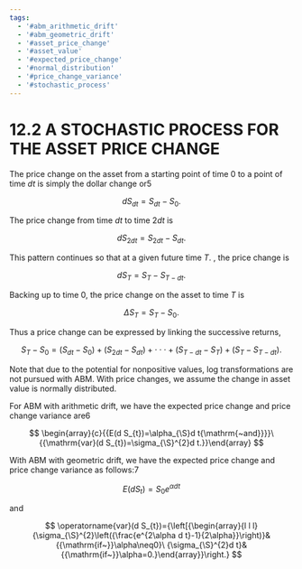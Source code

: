 ```yaml
---
tags:
  - '#abm_arithmetic_drift'
  - '#abm_geometric_drift'
  - '#asset_price_change'
  - '#asset_value'
  - '#expected_price_change'
  - '#normal_distribution'
  - '#price_change_variance'
  - '#stochastic_process'
---
```

# 12.2 A STOCHASTIC PROCESS FOR THE ASSET PRICE CHANGE

The price change on the asset from a starting point of time 0 to a point of time $d t$ is simply the dollar change or5

$$
d S_{d t}=S_{d t}-S_{0}.
$$

The price change from time $d t$ to time $2d t$ is

$$
d S_{2d t}=S_{2d t}-S_{d t}.
$$

This pattern continues so that at a given future time $T.$ , the price change is

$$
d S_{T}=S_{T}-S_{T-d t}.
$$

Backing up to time 0, the price change on the asset to time $T$ is

$$
\Delta S_{T}=S_{T}-S_{0}.
$$

Thus a price change can be expressed by linking the successive returns,

$$
S_{T}-S_{0}=(S_{d t}-S_{0})+(S_{2d t}-S_{d t})+\cdot\cdot\cdot+(S_{T-d t}-S_{T})+(S_{T}-S_{T-d t}).
$$

Note that due to the potential for nonpositive values, log transformations are not pursued with ABM. With price changes, we assume the change in asset value is normally distributed.

For ABM with arithmetic drift, we have the expected price change and price change variance are6

$$
\begin{array}{c}{{E(d S_{t})=\alpha_{\S}d t{\mathrm{~and}}}}\ {{\mathrm{var}(d S_{t})=\sigma_{\S}^{2}d t.}}\end{array}
$$

With ABM with geometric drift, we have the expected price change and price change variance as follows:7

$$
E(d S_{t})=S_{0}e^{\alpha d t}
$$

and

$$
\operatorname{var}(d S_{t})={\left[{\begin{array}{l l l}{\sigma_{\S}^{2}\left({\frac{e^{2\alpha d t}-1}{2\alpha}}\right)}&{{\mathrm{if~}}\alpha\neq0}\ {\sigma_{\S}^{2}d t}&{{\mathrm{if~}}\alpha=0.}\end{array}}\right.}
$$
